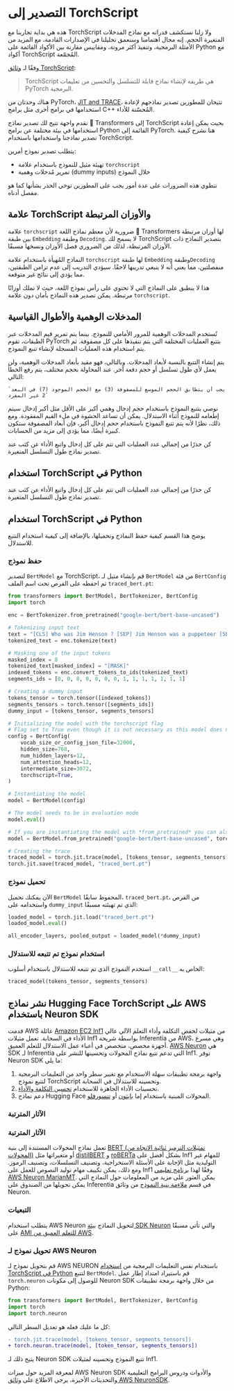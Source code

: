 # التصدير إلى TorchScript

<Tip>

هذه هي بداية تجاربنا مع TorchScript ولا زلنا نستكشف قدراته مع نماذج المدخلات المتغيرة الحجم. إنه مجال اهتمامنا وسنعمق تحليلنا في الإصدارات القادمة، مع المزيد من الأمثلة البرمجية، وتنفيذ أكثر مرونة، ومقاييس مقارنة بين  الأكواد القائمة على Python مع أكواد TorchScript المُجمّعة.

</Tip>

وفقًا لـ [وثائق TorchScript](https://pytorch.org/docs/stable/jit.html):

> TorchScript هي طريقة لإنشاء نماذج قابلة للتسلسل والتحسين من تعليمات PyTorch البرمجية.

هناك وحدتان من PyTorch، [JIT and TRACE](https://pytorch.org/docs/stable/jit.html)، تتيحان للمطورين تصدير نماذجهم لإعادة استخدامها في برامج أخرى مثل برامج C++ المُحسّنة للأداء.

نقدم واجهة تتيح لك تصدير نماذج 🤗 Transformers إلى TorchScript بحيث يمكن إعادة استخدامها في بيئة مختلفة عن برامج Python القائمة إلى PyTorch. هنا نشرح كيفية تصدير نماذجنا واستخدامها باستخدام TorchScript.

يتطلب تصدير نموذج أمرين:

- تهيئة مثيل للنموذج باستخدام علامة `torchscript`
- تمرير مُدخلات وهمية (dummy inputs) خلال النموذج

تنطوي هذه الضرورات على عدة أمور يجب على المطورين توخي الحذر بشأنها كما هو مفصل أدناه.

## علامة TorchScript والأوزان المرتبطة

علامة `torchscript` ضرورية لأن معظم نماذج اللغة 🤗 Transformers لها أوزان مرتبطة بين طبقة `Embedding` وطبقة `Decoding`. لا يسمح لك TorchScript بتصدير النماذج ذات الأوزان المرتبطة، لذلك من الضروري فصل الأوزان ونسخها مسبقًا.

النماذج المُهيأة باستخدام علامة `torchscript` لها طبقة `Embedding` وطبقة`Decoding` منفصلتين، مما يعني أنه لا ينبغي تدريبها لاحقًا. سيؤدي التدريب إلى عدم تزامن الطبقتين، مما يؤدي إلى نتائج غير متوقعة.

هذا لا ينطبق على النماذج التي لا تحتوي على رأس نموذج اللغة، حيث لا تملك أوزانًا مرتبطة. يمكن تصدير هذه النماذج بأمان دون علامة `torchscript`.

## المدخلات الوهمية والأطوال القياسية

تُستخدم المدخلات الوهمية للمرور الأمامي للنموذج. بينما يتم تمرير قيم المدخلات عبر الطبقات، تقوم PyTorch بتتبع العمليات المختلفة التي يتم تنفيذها على كل مصفوفة. ثم يتم استخدام هذه العمليات المسجلة لإنشاء *تتبع* النموذج.

يتم إنشاء التتبع بالنسبة لأبعاد المدخلات. وبالتالي، فهو مقيد بأبعاد المدخلات الوهمية، ولن يعمل لأي طول تسلسل أو حجم دفعة آخر. عند المحاولة بحجم مختلف، يتم رفع الخطأ التالي:

```
`يجب أن يتطابق الحجم الموسع للمصفوفة (3) مع الحجم الموجود (7) في البعد 2 غير المفرد`
```

نوصي بتتبع النموذج باستخدام حجم إدخال وهمي أكبر على الأقل مثل أكبر إدخال سيتم إطعامه للنموذج أثناء الاستدلال. يمكن أن تساعد الحشوة في ملء القيم المفقودة. ومع ذلك، نظرًا لأنه يتم تتبع النموذج باستخدام حجم إدخال أكبر، فإن أبعاد المصفوفة ستكون كبيرة أيضًا، مما يؤدي إلى مزيد من الحسابات.

كن حذرًا من إجمالي عدد العمليات التي تتم على كل إدخال واتبع الأداء عن كثب عند تصدير نماذج طول التسلسل المتغيرة.

## استخدام TorchScript في Python
كن حذرًا من إجمالي عدد العمليات التي تتم على كل إدخال واتبع الأداء عن كثب عند تصدير نماذج طول التسلسل المتغيرة.

## استخدام TorchScript في Python

يوضح هذا القسم كيفية حفظ النماذج وتحميلها، بالإضافة إلى كيفية استخدام التتبع للاستدلال.

### حفظ نموذج

لتصدير `BertModel` مع TorchScript، قم بإنشاء مثيل لـ `BertModel` من فئة `BertConfig` ثم احفظه على القرص تحت اسم الملف `traced_bert.pt`:

```python
from transformers import BertModel, BertTokenizer, BertConfig
import torch

enc = BertTokenizer.from_pretrained("google-bert/bert-base-uncased")

# Tokenizing input text
text = "[CLS] Who was Jim Henson ? [SEP] Jim Henson was a puppeteer [SEP]"
tokenized_text = enc.tokenize(text)

# Masking one of the input tokens
masked_index = 8
tokenized_text[masked_index] = "[MASK]"
indexed_tokens = enc.convert_tokens_to_ids(tokenized_text)
segments_ids = [0, 0, 0, 0, 0, 0, 0, 1, 1, 1, 1, 1, 1, 1]

# Creating a dummy input
tokens_tensor = torch.tensor([indexed_tokens])
segments_tensors = torch.tensor([segments_ids])
dummy_input = [tokens_tensor, segments_tensors]

# Initializing the model with the torchscript flag
# Flag set to True even though it is not necessary as this model does not have an LM Head.
config = BertConfig(
    vocab_size_or_config_json_file=32000,
    hidden_size=768,
    num_hidden_layers=12,
    num_attention_heads=12,
    intermediate_size=3072,
    torchscript=True,
)

# Instantiating the model
model = BertModel(config)

# The model needs to be in evaluation mode
model.eval()

# If you are instantiating the model with *from_pretrained* you can also easily set the TorchScript flag
model = BertModel.from_pretrained("google-bert/bert-base-uncased", torchscript=True)

# Creating the trace
traced_model = torch.jit.trace(model, [tokens_tensor, segments_tensors])
torch.jit.save(traced_model, "traced_bert.pt")
```

### تحميل نموذج

الآن يمكنك تحميل `BertModel` المحفوظ سابقًا، `traced_bert.pt`، من القرص واستخدامه على `dummy_input` الذي تم تهيئته مسبقًا:

```python
loaded_model = torch.jit.load("traced_bert.pt")
loaded_model.eval()

all_encoder_layers, pooled_output = loaded_model(*dummy_input)
```

### استخدام نموذج تم تتبعه للاستدلال

استخدم النموذج الذي تم تتبعه للاستدلال باستخدام أسلوب `__call__` الخاص به:

```python
traced_model(tokens_tensor, segments_tensors)
```

## نشر نماذج Hugging Face TorchScript على AWS باستخدام Neuron SDK

قدمت AWS عائلة [Amazon EC2 Inf1](https://aws.amazon.com/ec2/instance-types/inf1/) من مثيلات لخفض التكلفة وأداء التعلم الآلي عالي الأداء في السحابة. تعمل مثيلات Inf1 بواسطة شريحة Inferentia من AWS، وهي مسرع أجهزة مخصص، متخصص في أعباء عمل الاستدلال للتعلم العميق. [AWS Neuron](https://awsdocs-neuron.readthedocs-hosted.com/en/latest/#) هي SDK لـ Inferentia التي تدعم تتبع نماذج المحولات وتحسينها للنشر على Inf1. توفر Neuron SDK ما يلي:

1. واجهة برمجة تطبيقات سهلة الاستخدام مع تغيير سطر واحد من التعليمات البرمجية لتتبع نموذج TorchScript وتحسينه للاستدلال في السحابة.
2. تحسينات الأداء الجاهزة للاستخدام [تحسين التكلفة والأداء](https://awsdocs-neuron.readthedocs-hosted.com/en/latest/neuron-guide/benchmark/>).
3. دعم نماذج Hugging Face المحولات المبنية باستخدام إما [بايثون](https://awsdocs-neuron.readthedocs-hosted.com/en/latest/src/examples/pytorch/bert_tutorial/tutorial_pretrained_bert.html) أو [تنسورفلو](https://awsdocs-neuron.readthedocs-hosted.com/en/latest/src/examples/tensorflow/huggingface_bert/huggingface_bert.html).

### الآثار المترتبة
### الآثار المترتبة

تعمل نماذج المحولات المستندة إلى بنية [BERT (تمثيلات الترميز ثنائية الاتجاه من المحولات)](https://huggingface.co/docs/transformers/main/model_doc/bert) أو متغيراتها مثل [distilBERT](https://huggingface.co/docs/transformers/main/model_doc/distilbert) و [roBERTa](https://huggingface.co/docs/transformers/main/model_doc/roberta) بشكل أفضل على Inf1 للمهام غير التوليدية مثل الإجابة على الأسئلة الاستخراجية، وتصنيف التسلسلات، وتصنيف الرموز. ومع ذلك، يمكن تكييف مهام توليد النصوص للعمل على Inf1 وفقًا لهذا [برنامج تعليمي AWS Neuron MarianMT](https://awsdocs-neuron.readthedocs-hosted.com/en/latest/src/examples/pytorch/transformers-marianmt.html). يمكن العثور على مزيد من المعلومات حول النماذج التي يمكن تحويلها من الصندوق على Inferentia في قسم [ملاءمة بنية النموذج](https://awsdocs-neuron.readthedocs-hosted.com/en/latest/neuron-guide/models/models-inferentia.html#models-inferentia) من وثائق Neuron.

### التبعيات

يتطلب استخدام AWS Neuron لتحويل النماذج [بيئة SDK Neuron](https://awsdocs-neuron.readthedocs-hosted.com/en/latest/neuron-guide/neuron-frameworks/pytorch-neuron/index.html#installation-guide) والتي تأتي مسبقًا على [AMI للتعلم العميق من AWS](https://docs.aws.amazon.com/dlami/latest/devguide/tutorial-inferentia-launching.html).

### تحويل نموذج لـ AWS Neuron

قم بتحويل نموذج لـ AWS NEURON باستخدام نفس التعليمات البرمجية من [استخدام TorchScript في Python](torchscript#using-torchscript-in-python) لتتبع `BertModel`. قم باستيراد امتداد إطار عمل `torch.neuron` للوصول إلى مكونات Neuron SDK من خلال واجهة برمجة تطبيقات Python:

```python
from transformers import BertModel, BertTokenizer, BertConfig
import torch
import torch.neuron
```

كل ما عليك فعله هو تعديل السطر التالي:

```diff
- torch.jit.trace(model, [tokens_tensor, segments_tensors])
+ torch.neuron.trace(model, [token_tensor, segments_tensors])
```

يتيح ذلك لـ Neuron SDK تتبع النموذج وتحسينه لمثيلات Inf1.

لمعرفة المزيد حول ميزات AWS Neuron SDK والأدوات ودروس البرامج التعليمية والتحديثات الأخيرة، يرجى الاطلاع على [وثائق AWS NeuronSDK](https://awsdocs-neuron.readthedocs-hosted.com/en/latest/index.html).